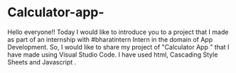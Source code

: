 # Calculator-app-
Hello everyone!! Today I would like to introduce you to a project that I made as part of an internship with #bharatintern Intern in the domain of App Development. So, I would like to share my project of "Calculator App " that I have made using Visual Studio Code. I have used html, Cascading Style Sheets and Javascript .
